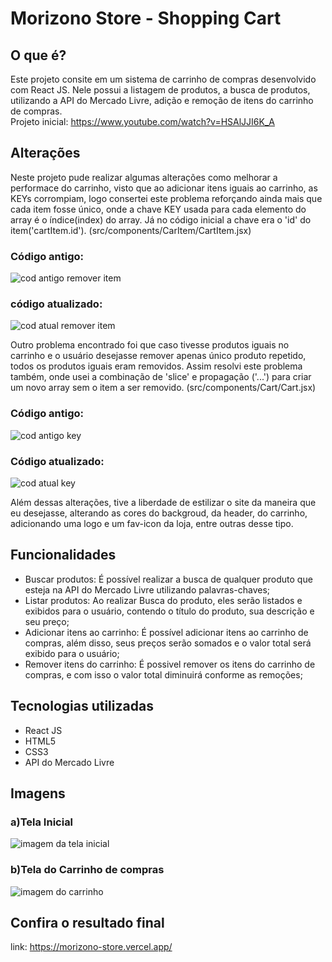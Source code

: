 # Morizono Store - Shopping Cart

## O que é?
Este projeto consite em um sistema de carrinho de compras desenvolvido com React JS. Nele possui a listagem de produtos, a busca de produtos, utilizando a API do Mercado Livre, 
adição e remoção de itens do carrinho de compras. <br>
Projeto inicial: https://www.youtube.com/watch?v=HSAlJJI6K_A

## Alterações

Neste projeto pude realizar algumas alterações como melhorar a performace do carrinho, visto que ao adicionar itens iguais ao carrinho, as KEYs corrompiam, 
logo consertei este problema reforçando ainda mais que cada item fosse único, onde a chave KEY usada para cada elemento do array é o índice(index) do array.
Já no código inicial a chave era o 'id' do item('cartItem.id'). (src/components/CarItem/CartItem.jsx)
### Código antigo:
![cod antigo remover item](https://github.com/juliohtm08/morizono-store/assets/102925073/066fd020-7f2b-44fc-bbf9-5971fc06365d)
### código atualizado: 
![cod atual remover item](https://github.com/juliohtm08/morizono-store/assets/102925073/f7bd890a-946e-4158-b880-4348ca46a24b)
    
Outro problema encontrado foi que caso tivesse produtos iguais no carrinho e o usuário desejasse
remover apenas único produto repetido, todos os produtos iguais eram removidos. Assim resolvi este problema também, onde usei a combinação de 'slice' e propagação ('...')
para criar um novo array sem o item a ser removido. (src/components/Cart/Cart.jsx)
### Código antigo: 
![cod antigo key](https://github.com/juliohtm08/morizono-store/assets/102925073/144379c6-4513-496d-a076-c362d0312cb6)
### Código atualizado:
![cod atual key](https://github.com/juliohtm08/morizono-store/assets/102925073/559fb424-7726-41a7-9246-4e055bd3df25)

Além dessas alterações, tive a liberdade de estilizar o site da maneira que eu desejasse, alterando as cores do backgroud, da header, do carrinho, 
adicionando uma logo e um fav-icon da loja, entre outras desse tipo.

## Funcionalidades

* Buscar produtos: É possível realizar a busca de qualquer produto que esteja na API do Mercado Livre utilizando palavras-chaves;
* Listar produtos: Ao realizar Busca do produto, eles serão listados e exibidos para o usuário, contendo o título do produto, sua descrição e seu preço;
* Adicionar itens ao carrinho: É possível adicionar itens ao carrinho de compras, além disso, seus preços serão somados e o valor total será exibido para o usuário;
* Remover itens do carrinho: É possivel remover os itens do carrinho de compras, e com isso o valor total diminuirá conforme as remoções;

## Tecnologias utilizadas
* React JS
* HTML5
* CSS3
* API do Mercado Livre

## Imagens
### a)Tela Inicial
![imagem da tela inicial](https://github.com/juliohtm08/morizono-store/assets/102925073/b45df1c0-eb06-4351-8af4-ecd1a925d09a)

### b)Tela do Carrinho de compras
![imagem do carrinho](https://github.com/juliohtm08/morizono-store/assets/102925073/81219d50-d738-4a4d-bcab-ace341213e91)

 ## Confira o resultado final 
 link: https://morizono-store.vercel.app/
